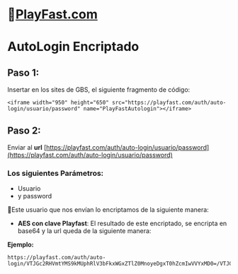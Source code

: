 # 👾[PlayFast.com](https://PlayFast.com) 
# AutoLogin Encriptado


## Paso 1:
Insertar en los sites de GBS, el siguiente fragmento de código:

```
<iframe width="950" height="650" src="https://playfast.com/auth/auto-login/usuario/password" name="PlayFastAutologin"></iframe>
```

## Paso 2:

Enviar al **url** [https://playfast.com/auth/auto-login/usuario/password](https://playfast.com/auth/auto-login/usuario/password) 

### Los siguientes Parámetros: 
- Usuario 
- y password
 
🔐Este usuario que nos envían lo encriptamos de la siguiente manera:

- **AES con clave Playfast**:
El resultado de este encriptado, se encripta en base64 y la url queda de la siguiente manera:

**Ejemplo:**

```
https://playfast.com/auth/auto-login/VTJGc2RHVmtYMS9kMUphRlV3bFkxWGxZTlZ0MnoyeDgxT0hZcmIwVVYxMD0=/VTJGc2RHVmtYMTg2QjF4Y1lwTzQwdmNKNy94Zk5oNzkxeHFucHN2U3Y1MD0=

```
